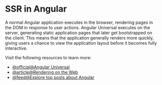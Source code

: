 # SSR in Angular

A normal Angular application executes in the browser, rendering pages in the DOM in response to user actions. Angular Universal executes on the server, generating static application pages that later get bootstrapped on the client. This means that the application generally renders more quickly, giving users a chance to view the application layout before it becomes fully interactive.

Visit the following resources to learn more:

- [@official@Angular Universal](https://angular.io/guide/universal)
- [@article@Rendering on the Web](https://web.dev/rendering-on-the-web/)
- [@feed@Explore top posts about Angular](https://app.daily.dev/tags/angular?ref=roadmapsh)
